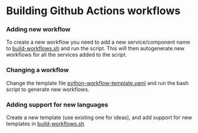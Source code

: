 # Building Github Actions workflows

### Adding new workflow
To create a new workflow you need to add a new service/component name to
[build-workflows.sh](build-worflows.sh) and run the script. This will then autogenerate
new workflows for all the services added to the script.

### Changing a workflow
Change the template file [python-workflow-template.yaml](python-workflow-template.yaml) and
run the bash script to generate new workflows.

### Adding support for new languages
Create a new template (use existing one for ideas), and add support for new templates
in [build-workflows.sh](build-worflows.sh)
